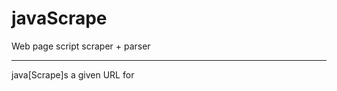 # javaScrape
Web page script scraper + parser

---------------------------------

java[Scrape]s a given URL for <script> tags, and returns a list of three categories:
  * Locally-hosted scripts
  * Externally-hosted scripts
  * Internal page scripts
  
Then iterates through each [currently just local] script for matches against a list of patterns.
  - This list is easily modified at the bottom head of the script.
  - Next feature goal includes pattern sub-groups, such as 'IP addresses' > private and localhost IP references
    ~ Another list will target possible credentials, and one list may include a variety of dangerous code patterns.
    ~ These lists will correspond to an argparse switch so they may be individually disabled.
  
Upcoming change :
  > Take input args or file to receive custom patterns.
  
---------------------------------
Setup:<br>
pip install -r requirements.txt


Usage:
 
./jScrape -u https://www.iana.org/domains/reserved

 
 
 
Example Output:
 
![screen](https://user-images.githubusercontent.com/85598459/121372915-a3cf6280-c90c-11eb-9272-ea45c4456681.png)

